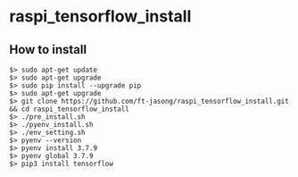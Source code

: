 # raspi_tensorflow_install
## How to install
	$> sudo apt-get update
	$> sudo apt-get upgrade
	$> sudo pip install --upgrade pip
	$> sudo apt-get upgrade
	$> git clone https://github.com/ft-jasong/raspi_tensorflow_install.git && cd raspi_tensorflow_install
	$> ./pre_install.sh
	$> ./pyenv_install.sh
	$> ./env_setting.sh
	$> pyenv --version
	$> pyenv install 3.7.9
	$> pyenv global 3.7.9
	$> pip3 install tensorflow

